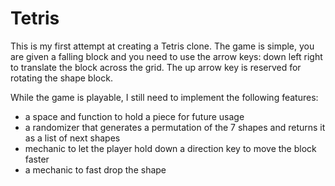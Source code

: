# Tetris

This is my first attempt at creating a Tetris clone. 
The game is simple, you are given a falling block and you need to use the arrow keys:
down left right
to translate the block across the grid.
The up arrow key is reserved for rotating the shape block.

While the game is playable, I still need to implement the following features:
- a space and function to hold a piece for future usage
- a randomizer that generates a permutation of the 7 shapes and returns it as a list of next shapes
- mechanic to let the player hold down a direction key to move the block faster
- a mechanic to fast drop the shape
